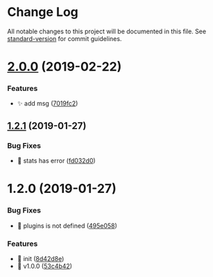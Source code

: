 # Change Log

All notable changes to this project will be documented in this file. See [standard-version](https://github.com/conventional-changelog/standard-version) for commit guidelines.

<a name="2.0.0"></a>
# [2.0.0](https://github.com/huruji/size-table-webpack-plugin/compare/v1.2.1...v2.0.0) (2019-02-22)


### Features

* :sparkles: add msg ([7019fc2](https://github.com/huruji/size-table-webpack-plugin/commit/7019fc2))



<a name="1.2.1"></a>
## [1.2.1](https://github.com/huruji/size-table-webpack-plugin/compare/v1.2.0...v1.2.1) (2019-01-27)


### Bug Fixes

* :bug: stats has error ([fd032d0](https://github.com/huruji/size-table-webpack-plugin/commit/fd032d0))



<a name="1.2.0"></a>
# 1.2.0 (2019-01-27)


### Bug Fixes

* :bug: plugins is not defined ([495e058](https://github.com/huruji/size-table-webpack-plugin/commit/495e058))


### Features

* :tada: init ([8d42d8e](https://github.com/huruji/size-table-webpack-plugin/commit/8d42d8e))
* :tada: v1.0.0 ([53c4b42](https://github.com/huruji/size-table-webpack-plugin/commit/53c4b42))

